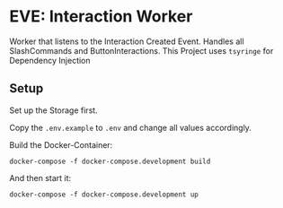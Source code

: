 # EVE: Interaction Worker

Worker that listens to the Interaction Created Event. Handles all SlashCommands and ButtonInteractions.
This Project uses `tsyringe` for Dependency Injection

## Setup

Set up the Storage first.

Copy the `.env.example` to `.env` and change all values accordingly.

Build the Docker-Container:
````
docker-compose -f docker-compose.development build
````

And then start it:
````
docker-compose -f docker-compose.development up
````
